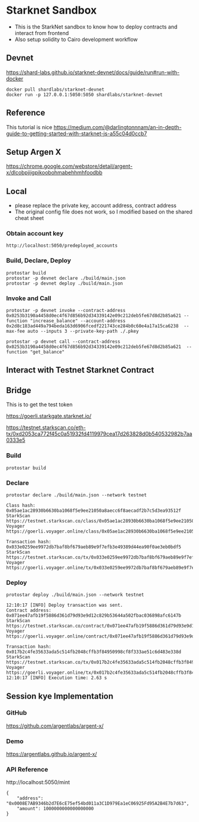 # Starknet Sandbox

- This is the StarkNet sandbox to know how to deploy contracts and interact from frontend
- Also setup solidity to Cairo development workflow

## Devnet

https://shard-labs.github.io/starknet-devnet/docs/guide/run#run-with-docker

```
docker pull shardlabs/starknet-devnet
docker run -p 127.0.0.1:5050:5050 shardlabs/starknet-devnet
```

## Reference

This tutorial is nice
https://medium.com/@darlingtonnnam/an-in-depth-guide-to-getting-started-with-starknet-js-a55c04d0ccb7

## Setup Argen X

https://chrome.google.com/webstore/detail/argent-x/dlcobpjiigpikoobohmabehhmhfoodbb

## Local

- please replace the private key, account address, contract address
- The original config file does not work, so I modified based on the shared cheat sheet

### Obtain account key

```
http://localhost:5050/predeployed_accounts
```

### Build, Declare, Deploy

```
protostar build
protostar -p devnet declare ./build/main.json
protostar -p devnet deploy ./build/main.json
```

### Invoke and Call

```
protostar -p devnet invoke --contract-address 0x0253b3190a4458d0ec4f67d856b92d34339142e09c212deb5fe67d8d2b85a621 --function "increase_balance" --account-address 0x2d8c183ad449a794beda163d6906fcedf221743ce284b0c60e4a17a15ca6238  --max-fee auto --inputs 3 --private-key-path ./.pkey
```

```
protostar -p devnet call --contract-address 0x0253b3190a4458d0ec4f67d856b92d34339142e09c212deb5fe67d8d2b85a621  --function "get_balance"
```

## Interact with Testnet Starknet Contract

## Bridge

This is to get the test token

https://goerli.starkgate.starknet.io/

https://testnet.starkscan.co/eth-tx/0xd2053ca772f45c0a51932fd4119979cea17d263828d0b540532982b7aa0333e5

### Build

```
protostar build
```

### Declare

```
protostar declare ./build/main.json --network testnet
```

```
Class hash: 0x05ae1ac28930b6630ba1068f5e9ee21050a8aecc6f8aecadf2b7c5d3ea93512f
StarkScan https://testnet.starkscan.co/class/0x05ae1ac28930b6630ba1068f5e9ee21050a8aecc6f8aecadf2b7c5d3ea93512f
Voyager   https://goerli.voyager.online/class/0x05ae1ac28930b6630ba1068f5e9ee21050a8aecc6f8aecadf2b7c5d3ea93512f

Transaction hash: 0x033e0259ee9972db7baf8bf679aeb89e9f7efb3e49389d44ea90f0ae3eb0bdf5
StarkScan https://testnet.starkscan.co/tx/0x033e0259ee9972db7baf8bf679aeb89e9f7efb3e49389d44ea90f0ae3eb0bdf5
Voyager   https://goerli.voyager.online/tx/0x033e0259ee9972db7baf8bf679aeb89e9f7efb3e49389d44ea90f0ae3eb0bdf5
```

### Deploy

```
protostar deploy ./build/main.json --network testnet
```

```
12:10:17 [INFO] Deploy transaction was sent.
Contract address: 0x071ee47afb19f5886d361d79d93e9d12c829b53644a502fbac036898afc6147b
StarkScan https://testnet.starkscan.co/contract/0x071ee47afb19f5886d361d79d93e9d12c829b53644a502fbac036898afc6147b
Voyager   https://goerli.voyager.online/contract/0x071ee47afb19f5886d361d79d93e9d12c829b53644a502fbac036898afc6147b

Transaction hash: 0x017b2c4fe35633ada5c514fb2048cffb3f84950998cf8f333ae51c6d483e338d
StarkScan https://testnet.starkscan.co/tx/0x017b2c4fe35633ada5c514fb2048cffb3f84950998cf8f333ae51c6d483e338d
Voyager   https://goerli.voyager.online/tx/0x017b2c4fe35633ada5c514fb2048cffb3f84950998cf8f333ae51c6d483e338d
12:10:17 [INFO] Execution time: 2.63 s
```

## Session kye Implementation

### GitHub

https://github.com/argentlabs/argent-x/

### Demo

https://argentlabs.github.io/argent-x/

### API Reference

http://localhost:5050/mint

```
{
    "address": "0x0008E7AB9346b2d7E6cE75ef54bd011a3C1D979Ea1eC06925Fd95A2B4E7b7d63",
    "amount": 1000000000000000000
}
```
